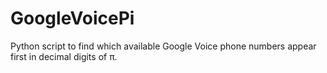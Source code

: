 GoogleVoicePi
=============

Python script to find which available Google Voice phone numbers appear first in decimal digits of π.